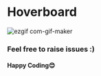 # Hoverboard
![ezgif com-gif-maker](https://user-images.githubusercontent.com/87390353/127782257-9d636aa0-e361-4e03-91eb-80e1a77a44a6.gif)

### Feel free to raise issues :)
#### Happy Coding😊
